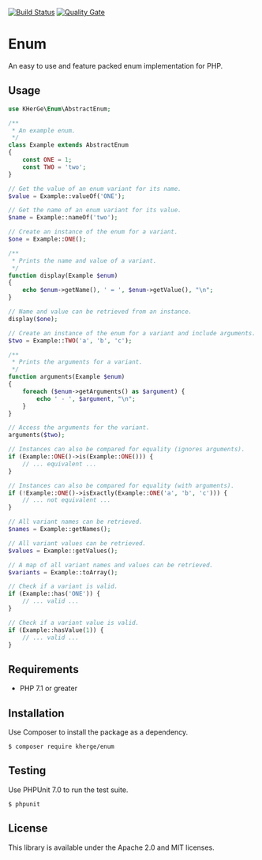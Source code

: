 [![Build Status](https://travis-ci.org/kherge/php.enum.svg?branch=master)](https://travis-ci.org/kherge/php.enum)
[![Quality Gate](https://sonarcloud.io/api/project_badges/measure?project=php.enum&metric=alert_status)](https://sonarcloud.io/dashboard?id=php.enum)

Enum
=========

An easy to use and feature packed enum implementation for PHP.

Usage
-----

```php
use KHerGe\Enum\AbstractEnum;

/**
 * An example enum.
 */
class Example extends AbstractEnum
{
    const ONE = 1;
    const TWO = 'two';
}

// Get the value of an enum variant for its name.
$value = Example::valueOf('ONE');

// Get the name of an enum variant for its value.
$name = Example::nameOf('two');

// Create an instance of the enum for a variant.
$one = Example::ONE();

/**
 * Prints the name and value of a variant.
 */
function display(Example $enum)
{
    echo $enum->getName(), ' = ', $enum->getValue(), "\n";
}

// Name and value can be retrieved from an instance.
display($one);

// Create an instance of the enum for a variant and include arguments.
$two = Example::TWO('a', 'b', 'c');

/**
 * Prints the arguments for a variant.
 */
function arguments(Example $enum)
{
    foreach ($enum->getArguments() as $argument) {
        echo ' - ', $argument, "\n";
    }
}

// Access the arguments for the variant.
arguments($two);

// Instances can also be compared for equality (ignores arguments).
if (Example::ONE()->is(Example::ONE())) {
    // ... equivalent ...
}

// Instances can also be compared for equality (with arguments).
if (!Example::ONE()->isExactly(Example::ONE('a', 'b', 'c'))) {
    // ... not equivalent ...
}

// All variant names can be retrieved.
$names = Example::getNames();

// All variant values can be retrieved.
$values = Example::getValues();

// A map of all variant names and values can be retrieved.
$variants = Example::toArray();

// Check if a variant is valid.
if (Example::has('ONE')) {
    // ... valid ...
}

// Check if a variant value is valid.
if (Example::hasValue(1)) {
    // ... valid ...
}
```

Requirements
------------

- PHP 7.1 or greater

Installation
------------

Use Composer to install the package as a dependency.

    $ composer require kherge/enum

Testing
-------

Use PHPUnit 7.0 to run the test suite.

    $ phpunit

License
-------

This library is available under the Apache 2.0 and MIT licenses.